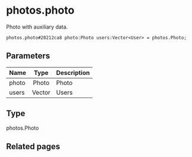 # photos.photo
Photo with auxiliary data.

```
photos.photo#20212ca8 photo:Photo users:Vector<User> = photos.Photo;
```

## Parameters
| Name | Type | Description |
| ---- | :----: | ----------- |
| photo | Photo | Photo |
| users | Vector<User> | Users |


## Type
photos.Photo

## Related pages
